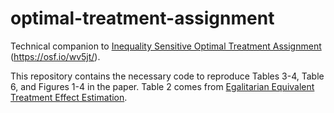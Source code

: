 # optimal-treatment-assignment
Technical companion to [Inequality Sensitive Optimal Treatment Assignment](https://osf.io/wv5jt/) (https://osf.io/wv5jt/).

This repository contains the necessary code to reproduce Tables 3-4, Table 6, and Figures 1-4 in the paper. Table 2 comes from [Egalitarian Equivalent Treatment Effect Estimation](https://osf.io/ey3b8/).
